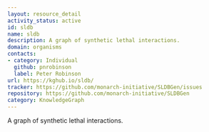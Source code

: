 ```yaml
---
layout: resource_detail
activity_status: active
id: sldb
name: sldb
description: A graph of synthetic lethal interactions.
domain: organisms
contacts:
- category: Individual
  github: pnrobinson
  label: Peter Robinson
url: https://kghub.io/sldb/
tracker: https://github.com/monarch-initiative/SLDBGen/issues
repository: https://github.com/monarch-initiative/SLDBGen
category: KnowledgeGraph
---
```


A graph of synthetic lethal interactions.
